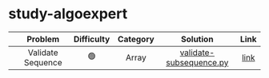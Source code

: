 # study-algoexpert

|   |      Problem      | Difficulty | Category |          Solution           |                               Link                               | 
|---|:-----------------:| :--------: | :------: |:---------------------------:|:----------------------------------------------------------------:| 
|   | Validate Sequence |     🟢     |Array| [validate-subsequence.py](https://github.com/cherry-ni/study-algoexpert/blob/main/Easy/validate-subsequence.py) | [link](https://www.algoexpert.io/questions/validate-subsequence) |
